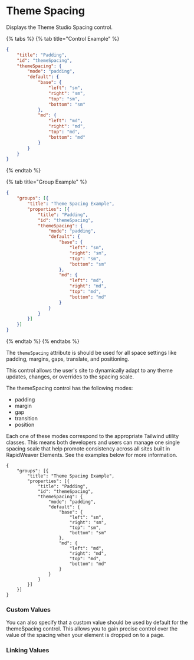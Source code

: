 # Theme Spacing

Displays the Theme Studio Spacing control.

{% tabs %}
{% tab title="Control Example" %}
```json
{
    "title": "Padding",
    "id": "themeSpacing",
    "themeSpacing": {
        "mode": "padding",
        "default": {
            "base": {
                "left": "sm",
                "right": "sm",
                "top": "sm",
                "bottom": "sm"
            },
            "md": {
                "left": "md",
                "right": "md",
                "top": "md",
                "bottom": "md"
            }
        }
    }
}
```
{% endtab %}

{% tab title="Group Example" %}
```json
{
    "groups": [{
        "title": "Theme Spacing Example",
        "properties": [{
            "title": "Padding",
            "id": "themeSpacing",
            "themeSpacing": {
                "mode": "padding",
                "default": {
                    "base": {
                        "left": "sm",
                        "right": "sm",
                        "top": "sm",
                        "bottom": "sm"
                    },
                    "md": {
                        "left": "md",
                        "right": "md",
                        "top": "md",
                        "bottom": "md"
                    }
                }
            }
        }]
    }]
}
```
{% endtab %}
{% endtabs %}

The `themeSpacing` attribute is should be used for all space settings like padding, margins, gaps, translate, and positioning.

This control allows the user's site to dynamically adapt to any theme updates, changes, or overrides to the spacing scale.

The themeSpacing control has the following modes:

* padding
* margin
* gap
* transition
* position

Each one of these modes correspond to the appropriate Tailwind utility classes. This means both developers and users can manage one single spacing scale that help promote consistency across all sites built in RapidWeaver Elements. See the examples below for more information.

```
{
    "groups": [{
        "title": "Theme Spacing Example",
        "properties": [{
            "title": "Padding",
            "id": "themeSpacing",
            "themeSpacing": {
                "mode": "padding",
                "default": {
                    "base": {
                        "left": "sm",
                        "right": "sm",
                        "top": "sm",
                        "bottom": "sm"
                    },
                    "md": {
                        "left": "md",
                        "right": "md",
                        "top": "md",
                        "bottom": "md"
                    }
                }
            }
        }]
    }]
}
```

### Custom Values

You can also specify that a custom value should be used by default for the themeSpacing control. This allows you to gain precise control over the value of the spacing when your element is dropped on to a page.

### Linking Values
